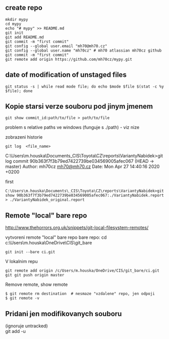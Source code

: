 ## create repo

```
mkdir mypy
cd mypy
echo "# mypy" >> README.md
git init
git add README.md
git commit -m "first commit"
git config --global user.email "mh70@mh70.cz"
git config --global user.name "mh70cz" # mh70 atlassian mh70cz github
git commit -m "first commit"
git remote add origin https://github.com/mh70cz/mypy.git
```

## date of modification of unstaged files

```
git status -s | while read mode file; do echo $mode $file $(stat -c %y $file); done
```

## Kopie starsi verze souboru pod jinym jmenem

    git show commit_id:path/to/file > path/to/file

problem s relative paths ve windows (funguje s ./path) - viz nize



zobrazeni historie

    git log  <file_name>


C:\Users\m.houska\Documents\_CIS\Toyota\CZ\reports\VariantyNabidek>git log
commit 90b363f7f3b79ed7422739be034569005afec067 (HEAD -> master)
Author: mh70cz <mh70@mh70.cz>
Date:   Mon Apr 27 14:40:16 2020 +0200

first
```
C:\Users\m.houska\Documents\_CIS\Toyota\CZ\reports\VariantyNabidek>git show 90b363f7f3b79ed7422739be034569005afec067:./VariantyNabidek.report > ./VariantyNabidek_original.report
```

## Remote "local" bare repo

http://www.thehorrors.org.uk/snippets/git-local-filesystem-remotes/


vytvoreni remote "local" bare repo bare repo:
cd c:\Users\m.houska\OneDrive\CIS\git_bare

    git init --bare ci.git

V lokalnim repu

    git remote add origin /c/Users/m.houska/OneDrive/CIS/git_bare/ci.git
    git git push origin master

Remove remote, show remote 

    $ git remote rm destination  # nesmaze "vzdalene" repo, jen odpoji
    $ git remote -v

##  Pridani jen modifikovanych souboru
(ignoruje untracked)  
git add -u 